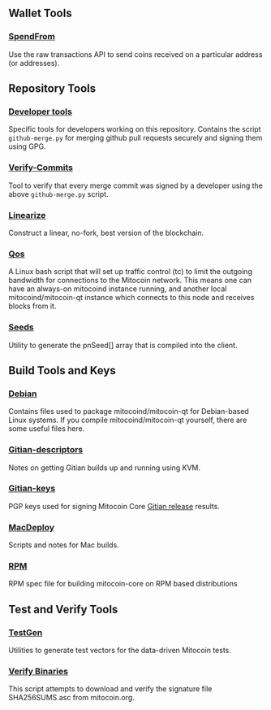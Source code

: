 Wallet Tools
---------------------

### [SpendFrom](/contrib/spendfrom) ###

Use the raw transactions API to send coins received on a particular
address (or addresses).

Repository Tools
---------------------

### [Developer tools](/contrib/devtools) ###
Specific tools for developers working on this repository.
Contains the script `github-merge.py` for merging github pull requests securely and signing them using GPG.

### [Verify-Commits](/contrib/verify-commits) ###
Tool to verify that every merge commit was signed by a developer using the above `github-merge.py` script.

### [Linearize](/contrib/linearize) ###
Construct a linear, no-fork, best version of the blockchain.

### [Qos](/contrib/qos) ###

A Linux bash script that will set up traffic control (tc) to limit the outgoing bandwidth for connections to the Mitocoin network. This means one can have an always-on mitocoind instance running, and another local mitocoind/mitocoin-qt instance which connects to this node and receives blocks from it.

### [Seeds](/contrib/seeds) ###
Utility to generate the pnSeed[] array that is compiled into the client.

Build Tools and Keys
---------------------

### [Debian](/contrib/debian) ###
Contains files used to package mitocoind/mitocoin-qt
for Debian-based Linux systems. If you compile mitocoind/mitocoin-qt yourself, there are some useful files here.

### [Gitian-descriptors](/contrib/gitian-descriptors) ###
Notes on getting Gitian builds up and running using KVM.

### [Gitian-keys](/contrib/gitian-keys)
PGP keys used for signing Mitocoin Core [Gitian release](/doc/release-process.md) results.

### [MacDeploy](/contrib/macdeploy) ###
Scripts and notes for Mac builds. 

### [RPM](/contrib/rpm) ###
RPM spec file for building mitocoin-core on RPM based distributions

Test and Verify Tools 
---------------------

### [TestGen](/contrib/testgen) ###
Utilities to generate test vectors for the data-driven Mitocoin tests.

### [Verify Binaries](/contrib/verifybinaries) ###
This script attempts to download and verify the signature file SHA256SUMS.asc from mitocoin.org.
